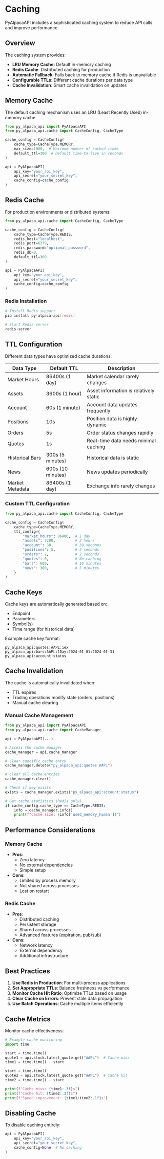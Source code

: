 # Caching

PyAlpacaAPI includes a sophisticated caching system to reduce API calls and improve performance.

## Overview

The caching system provides:
- **LRU Memory Cache**: Default in-memory caching
- **Redis Cache**: Distributed caching for production
- **Automatic Fallback**: Falls back to memory cache if Redis is unavailable
- **Configurable TTLs**: Different cache durations per data type
- **Cache Invalidation**: Smart cache invalidation on updates

## Memory Cache

The default caching mechanism uses an LRU (Least Recently Used) in-memory cache:

```python
from py_alpaca_api import PyAlpacaAPI
from py_alpaca_api.cache import CacheConfig, CacheType

cache_config = CacheConfig(
    cache_type=CacheType.MEMORY,
    max_size=1000,  # Maximum number of cached items
    default_ttl=300  # Default time-to-live in seconds
)

api = PyAlpacaAPI(
    api_key="your_api_key",
    api_secret="your_secret_key",
    cache_config=cache_config
)
```

## Redis Cache

For production environments or distributed systems:

```python
from py_alpaca_api.cache import CacheConfig, CacheType

cache_config = CacheConfig(
    cache_type=CacheType.REDIS,
    redis_host="localhost",
    redis_port=6379,
    redis_password="optional_password",
    redis_db=0,
    default_ttl=300
)

api = PyAlpacaAPI(
    api_key="your_api_key",
    api_secret="your_secret_key",
    cache_config=cache_config
)
```

### Redis Installation

```bash
# Install Redis support
pip install py-alpaca-api[redis]

# Start Redis server
redis-server
```

## TTL Configuration

Different data types have optimized cache durations:

| Data Type | Default TTL | Description |
|-----------|------------|-------------|
| Market Hours | 86400s (1 day) | Market calendar rarely changes |
| Assets | 3600s (1 hour) | Asset information is relatively static |
| Account | 60s (1 minute) | Account data updates frequently |
| Positions | 10s | Position data is highly dynamic |
| Orders | 5s | Order status changes rapidly |
| Quotes | 1s | Real-time data needs minimal caching |
| Historical Bars | 300s (5 minutes) | Historical data is static |
| News | 600s (10 minutes) | News updates periodically |
| Market Metadata | 86400s (1 day) | Exchange info rarely changes |

### Custom TTL Configuration

```python
from py_alpaca_api.cache import CacheConfig, CacheType

cache_config = CacheConfig(
    cache_type=CacheType.MEMORY,
    ttl_config={
        "market_hours": 86400,  # 1 day
        "assets": 7200,         # 2 hours
        "account": 30,          # 30 seconds
        "positions": 5,         # 5 seconds
        "orders": 2,            # 2 seconds
        "quotes": 0,            # No caching
        "bars": 600,            # 10 minutes
        "news": 300,            # 5 minutes
    }
)
```

## Cache Keys

Cache keys are automatically generated based on:
- Endpoint
- Parameters
- Symbol(s)
- Time range (for historical data)

Example cache key format:
```
py_alpaca_api:quotes:AAPL:iex
py_alpaca_api:bars:AAPL:1Day:2024-01-01:2024-01-31
py_alpaca_api:account:status
```

## Cache Invalidation

The cache is automatically invalidated when:
- TTL expires
- Trading operations modify state (orders, positions)
- Manual cache clearing

### Manual Cache Management

```python
from py_alpaca_api import PyAlpacaAPI
from py_alpaca_api.cache import CacheManager

api = PyAlpacaAPI(...)

# Access the cache manager
cache_manager = api.cache_manager

# Clear specific cache entry
cache_manager.delete("py_alpaca_api:quotes:AAPL")

# Clear all cache entries
cache_manager.clear()

# Check if key exists
exists = cache_manager.exists("py_alpaca_api:account:status")

# Get cache statistics (Redis only)
if cache_config.cache_type == CacheType.REDIS:
    info = cache_manager.info()
    print(f"Cache size: {info['used_memory_human']}")
```

## Performance Considerations

### Memory Cache

- **Pros**:
  - Zero latency
  - No external dependencies
  - Simple setup
- **Cons**:
  - Limited by process memory
  - Not shared across processes
  - Lost on restart

### Redis Cache

- **Pros**:
  - Distributed caching
  - Persistent storage
  - Shared across processes
  - Advanced features (expiration, pub/sub)
- **Cons**:
  - Network latency
  - External dependency
  - Additional infrastructure

## Best Practices

1. **Use Redis in Production**: For multi-process applications
2. **Set Appropriate TTLs**: Balance freshness vs performance
3. **Monitor Cache Hit Ratio**: Optimize TTLs based on usage
4. **Clear Cache on Errors**: Prevent stale data propagation
5. **Use Batch Operations**: Cache multiple items efficiently

## Cache Metrics

Monitor cache effectiveness:

```python
# Example cache monitoring
import time

start = time.time()
quote1 = api.stock.latest_quote.get("AAPL")  # Cache miss
time1 = time.time() - start

start = time.time()
quote2 = api.stock.latest_quote.get("AAPL")  # Cache hit
time2 = time.time() - start

print(f"Cache miss: {time1:.3f}s")
print(f"Cache hit: {time2:.3f}s")
print(f"Speed improvement: {time1/time2:.1f}x")
```

## Disabling Cache

To disable caching entirely:

```python
api = PyAlpacaAPI(
    api_key="your_api_key",
    api_secret="your_secret_key",
    cache_config=None  # No caching
)
```
